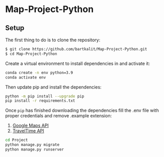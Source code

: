 # Map-Project-Python

## Setup
The first thing to do is to clone the repository:
```sh
$ git clone https://github.com/bartkalit/Map-Project-Python.git
$ cd Map-Project-Python
```

Create a virtual environment to install dependencies in and activate it:
```sh
conda create -n env python=3.9
conda activate env
```

Then update pip and install the dependencies:
```sh
python -m pip install --upgrade pip
pip install -r requirements.txt
```

Once `pip` has finished downloading the dependencies fill the .env file with proper credentials and remove .example extension:
1. [Google Maps API](https://developers.google.com/maps)
2. [TravelTime API](https://traveltime.com/)
```sh
cd Project
python manage.py migrate
python manage.py runserver
```
